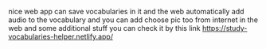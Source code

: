 nice web app can save vocabularies in it and the web automatically add audio to the vocabulary 
and you can add choose pic too from internet in the web and some additional stuff  you can check it by this link 
https://study-vocabularies-helper.netlify.app/
